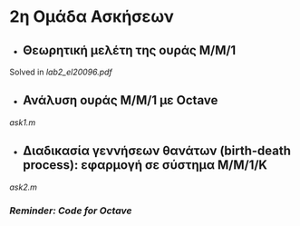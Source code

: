 # 2η Ομάδα Ασκήσεων

- ## Θεωρητική μελέτη της ουράς Μ/Μ/1
Solved in *lab2_el20096.pdf*
- ## Ανάλυση ουράς Μ/Μ/1 με Octave
*ask1.m*
- ## Διαδικασία γεννήσεων θανάτων (birth-death process): εφαρμογή σε σύστημα Μ/Μ/1/Κ
*ask2.m*

### *Reminder: Code for __Octave__*
